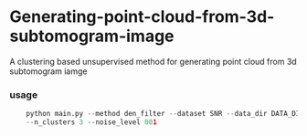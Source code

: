 # Generating-point-cloud-from-3d-subtomogram-image
A clustering based unsupervised method for generating point cloud from 3d subtomogram iamge



### usage
```python
    python main.py --method den_filter --dataset SNR --data_dir DATA_DIR --quantile 50 --den_thrshld 0.3 --radius 5 --save_dir SAVE_DIR
    --n_clusters 3 --noise_level 001
```
